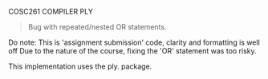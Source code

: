 COSC261 COMPILER PLY

>Bug with repeated/nested OR statements.


Do note: This is 'assignment submission' code, clarity and formatting is well off
Due to the nature of the course, fixing the 'OR' statement was too risky.



This implementation uses the ply. package.


